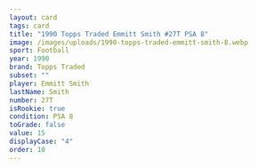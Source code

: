 ```yaml
---
layout: card
tags: card
title: "1990 Topps Traded Emmitt Smith #27T PSA 8"
image: /images/uploads/1990-topps-traded-emmitt-smith-8.webp
sport: Football
year: 1990
brand: Topps Traded
subset: ""
player: Emmitt Smith
lastName: Smith
number: 27T
isRookie: true
condition: PSA 8
toGrade: false
value: 15
displayCase: "4"
order: 10
---
```

